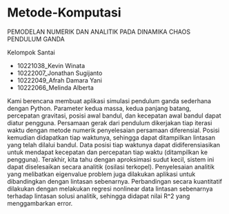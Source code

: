 # Metode-Komputasi
PEMODELAN NUMERIK DAN ANALITIK PADA DINAMIKA CHAOS PENDULUM GANDA

Kelompok Santai
- 10221038_Kevin Winata
- 10222007_Jonathan Sugijanto
- 10222049_Afrah Damara Yani
- 10222066_Melinda Alberta

Kami berencana membuat aplikasi simulasi pendulum ganda sederhana dengan Python. Parameter kedua massa, kedua panjang batang, percepatan gravitasi, posisi awal bandul, dan kecepatan awal bandul dapat diatur pengguna. Persamaan gerak dari pendulum dikerjakan tiap iterasi waktu dengan metode numerik penyelesaian persamaan diferensial. Posisi kemudian didapatkan tiap waktunya, sehingga dapat ditampilkan lintasan yang telah dilalui bandul. Data posisi tiap waktunya dapat didiferensiasikan untuk mendapat kecepatan dan percepatan tiap waktu (ditampilkan ke pengguna). Terakhir, kita tahu dengan aproksimasi sudut kecil, sistem ini dapat diselesaikan secara analitik (osilasi terkopel). Penyelesaian analitik yang melibatkan eigenvalue problem juga dilakukan aplikasi untuk dibandingkan dengan lintasan sebenarnya. Perbandingan secara kuantitatif dilakukan dengan melakukan regresi nonlinear data lintasan sebenarnya terhadap lintasan solusi analitik, sehingga didapat nilai R^2 yang menggambarkan error.
